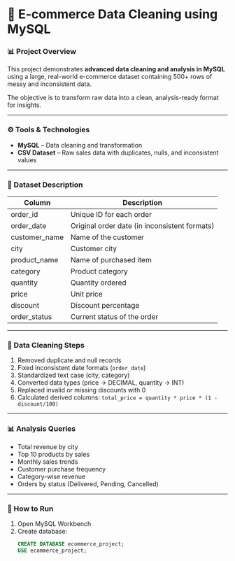 # 🧹 E-commerce Data Cleaning using MySQL

### 📊 Project Overview
This project demonstrates **advanced data cleaning and analysis in MySQL** using a large, real-world e-commerce dataset containing 500+ rows of messy and inconsistent data.

The objective is to transform raw data into a clean, analysis-ready format for insights.

---

### ⚙️ Tools & Technologies
- **MySQL** – Data cleaning and transformation
- **CSV Dataset** – Raw sales data with duplicates, nulls, and inconsistent values

---

### 🧩 Dataset Description
| Column | Description |
|--------|--------------|
| order_id | Unique ID for each order |
| order_date | Original order date (in inconsistent formats) |
| customer_name | Name of the customer |
| city | Customer city |
| product_name | Name of purchased item |
| category | Product category |
| quantity | Quantity ordered |
| price | Unit price |
| discount | Discount percentage |
| order_status | Current status of the order |

---

### 🧼 Data Cleaning Steps
1. Removed duplicate and null records  
2. Fixed inconsistent date formats (`order_date`)  
3. Standardized text case (city, category)  
4. Converted data types (price → DECIMAL, quantity → INT)  
5. Replaced invalid or missing discounts with 0  
6. Calculated derived columns: `total_price = quantity * price * (1 - discount/100)`

---

### 📊 Analysis Queries
- Total revenue by city  
- Top 10 products by sales  
- Monthly sales trends  
- Customer purchase frequency  
- Category-wise revenue  
- Orders by status (Delivered, Pending, Cancelled)

---

### 🚀 How to Run
1. Open MySQL Workbench  
2. Create database:
   ```sql
   CREATE DATABASE ecommerce_project;
   USE ecommerce_project;
